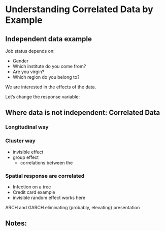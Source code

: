 # Understanding Correlated Data by Example
## Independent data example
Job status depends on:
- Gender
- Which institute do you come from?
- Are you virgin?
- Which region do you belong to?

We are interested in the effects of the data.

Let’s change the response variable:

## Where data is not independent: Correlated Data

### Longitudinal way
### Cluster way 
- invisible effect
- group effect
	- correlations between the 
	
### Spatial response are correlated
- Infection on a tree
- Credit card example
- invisible random effect works here


ARCH and GARCH
eliminating (probably, elevating) presentation

Notes:
- 